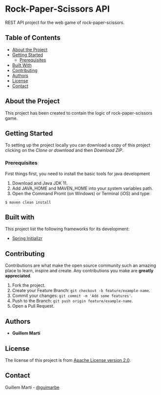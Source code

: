 <!-- PROJECT NAME -->
# Rock-Paper-Scissors API
REST API project for the web game of rock-paper-scissors.

<!-- TABLE OF CONTENTS -->
## Table of Contents
* [About the Project](#about-the-project)
* [Getting Started](#getting-started)
    * [Prerequisites](#prerequisites)
* [Built With](#built-with)
* [Contributing](#Contributing)
* [Authors](#authors)
* [License](#license)
* [Contact](#contact)


## About the Project
This project has been created to contain the logic of rock-paper-scissors game.

<!-- GETTING STARTED -->
## Getting Started
To setting up the project locally you can download a copy of this project clicking on the *Clone or download* and then *Download ZIP*.

### Prerequisites
First things first, you need to install the basic tools for java development
1. Download and Java JDK 11.
2. Add JAVA_HOME and MAVEN_HOME into your system variables path.
2. Open the Command Promt (on Windows) or Terminal (iOS) and type:
```
$ maven clean install
```

<!-- BUILT WITH -->
## Built with
This project list the following frameworks for its development:
* [Spring Initializr](https://start.spring.io/)

<!-- CONTRIBUTING -->
## Contributing
Contributions are what make the open source community such an amazing place to learn, inspire and create. Any contributions you make are **greatly appreciated**.

1. Fork the project.
2. Create your Feature Branch: `git checkout -b feature/example-name`.
3. Commit your changes: `git commit -m 'Add some features'`.
4. Push to the Branch: `git push origin feature/example-name`.
5. Open a Pull Request.

<!-- AUTHORS -->
## Authors
* **Guillem Martí**

<!-- LICENCE -->
## License
The license of this project is from [Apache License version 2.0](https://www.apache.org/licenses/LICENSE-2.0).

<!-- CONTACT -->
## Contact
Guillem Martí - [@guimarbe](https://twitter.com/guimarbe)
